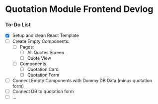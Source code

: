 # Quotation Module Frontend Devlog
### To-Do List
- [x]  Setup and clean React Template
- [ ]  Create Empty Components:
    - [ ]  Pages:
        - [ ]  All Quotes Screen
        - [ ]  Quote View
    - [ ]  Components:
        - [ ]  Quotation Card
        - [ ]  Quotation Form
- [ ]  Connect Empty Components with Dummy DB Data (minus quotation form)
- [ ]  Connect DB to quotation form
- [ ]  <TO BE ADDED>...